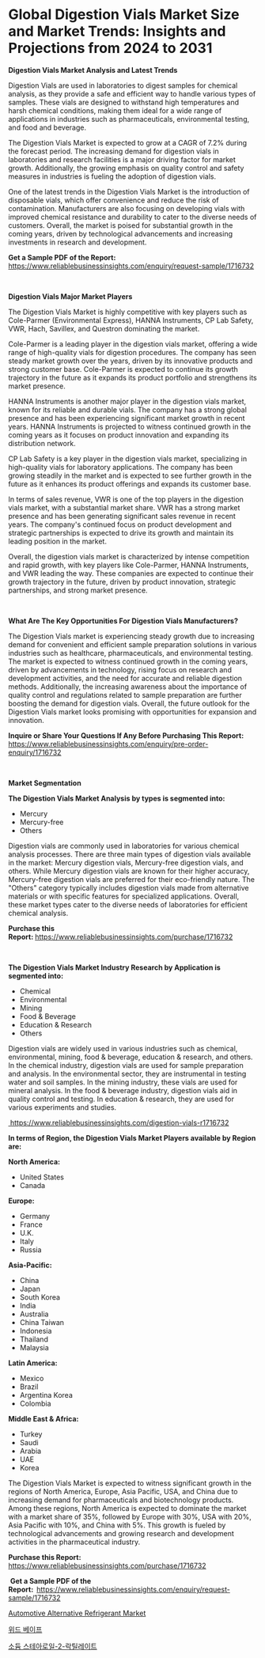 <p><h1>Global Digestion Vials Market Size and Market Trends: Insights and Projections from 2024 to 2031</h1></p><p><strong>Digestion Vials Market Analysis and Latest Trends</strong></p>
<p><p>Digestion Vials are used in laboratories to digest samples for chemical analysis, as they provide a safe and efficient way to handle various types of samples. These vials are designed to withstand high temperatures and harsh chemical conditions, making them ideal for a wide range of applications in industries such as pharmaceuticals, environmental testing, and food and beverage.</p><p>The Digestion Vials Market is expected to grow at a CAGR of 7.2% during the forecast period. The increasing demand for digestion vials in laboratories and research facilities is a major driving factor for market growth. Additionally, the growing emphasis on quality control and safety measures in industries is fueling the adoption of digestion vials.</p><p>One of the latest trends in the Digestion Vials Market is the introduction of disposable vials, which offer convenience and reduce the risk of contamination. Manufacturers are also focusing on developing vials with improved chemical resistance and durability to cater to the diverse needs of customers. Overall, the market is poised for substantial growth in the coming years, driven by technological advancements and increasing investments in research and development.</p></p>
<p><strong>Get a Sample PDF of the Report:&nbsp;</strong> <a href="https://www.reliablebusinessinsights.com/enquiry/request-sample/1716732">https://www.reliablebusinessinsights.com/enquiry/request-sample/1716732</a></p>
<p>&nbsp;</p>
<p><strong>Digestion Vials Major Market Players</strong></p>
<p><p>The Digestion Vials Market is highly competitive with key players such as Cole-Parmer (Environmental Express), HANNA Instruments, CP Lab Safety, VWR, Hach, Savillex, and Questron dominating the market. </p><p>Cole-Parmer is a leading player in the digestion vials market, offering a wide range of high-quality vials for digestion procedures. The company has seen steady market growth over the years, driven by its innovative products and strong customer base. Cole-Parmer is expected to continue its growth trajectory in the future as it expands its product portfolio and strengthens its market presence.</p><p>HANNA Instruments is another major player in the digestion vials market, known for its reliable and durable vials. The company has a strong global presence and has been experiencing significant market growth in recent years. HANNA Instruments is projected to witness continued growth in the coming years as it focuses on product innovation and expanding its distribution network.</p><p>CP Lab Safety is a key player in the digestion vials market, specializing in high-quality vials for laboratory applications. The company has been growing steadily in the market and is expected to see further growth in the future as it enhances its product offerings and expands its customer base.</p><p>In terms of sales revenue, VWR is one of the top players in the digestion vials market, with a substantial market share. VWR has a strong market presence and has been generating significant sales revenue in recent years. The company's continued focus on product development and strategic partnerships is expected to drive its growth and maintain its leading position in the market. </p><p>Overall, the digestion vials market is characterized by intense competition and rapid growth, with key players like Cole-Parmer, HANNA Instruments, and VWR leading the way. These companies are expected to continue their growth trajectory in the future, driven by product innovation, strategic partnerships, and strong market presence.</p></p>
<p>&nbsp;</p>
<p><strong>What Are The Key Opportunities For Digestion Vials Manufacturers?</strong></p>
<p><p>The Digestion Vials market is experiencing steady growth due to increasing demand for convenient and efficient sample preparation solutions in various industries such as healthcare, pharmaceuticals, and environmental testing. The market is expected to witness continued growth in the coming years, driven by advancements in technology, rising focus on research and development activities, and the need for accurate and reliable digestion methods. Additionally, the increasing awareness about the importance of quality control and regulations related to sample preparation are further boosting the demand for digestion vials. Overall, the future outlook for the Digestion Vials market looks promising with opportunities for expansion and innovation.</p></p>
<p><strong>Inquire or Share Your Questions If Any Before Purchasing This Report:</strong> <a href="https://www.reliablebusinessinsights.com/enquiry/pre-order-enquiry/1716732">https://www.reliablebusinessinsights.com/enquiry/pre-order-enquiry/1716732</a></p>
<p>&nbsp;</p>
<p><strong>Market Segmentation</strong></p>
<p><strong>The Digestion Vials Market Analysis by types is segmented into:</strong></p>
<p><ul><li>Mercury</li><li>Mercury-free</li><li>Others</li></ul></p>
<p><p>Digestion vials are commonly used in laboratories for various chemical analysis processes. There are three main types of digestion vials available in the market: Mercury digestion vials, Mercury-free digestion vials, and others. While Mercury digestion vials are known for their higher accuracy, Mercury-free digestion vials are preferred for their eco-friendly nature. The "Others" category typically includes digestion vials made from alternative materials or with specific features for specialized applications. Overall, these market types cater to the diverse needs of laboratories for efficient chemical analysis.</p></p>
<p><strong>Purchase this Report:&nbsp;</strong><a href="https://www.reliablebusinessinsights.com/purchase/1716732">https://www.reliablebusinessinsights.com/purchase/1716732</a></p>
<p>&nbsp;</p>
<p><strong>The Digestion Vials Market Industry Research by Application is segmented into:</strong></p>
<p><ul><li>Chemical</li><li>Environmental</li><li>Mining</li><li>Food & Beverage</li><li>Education & Research</li><li>Others</li></ul></p>
<p><p>Digestion vials are widely used in various industries such as chemical, environmental, mining, food & beverage, education & research, and others. In the chemical industry, digestion vials are used for sample preparation and analysis. In the environmental sector, they are instrumental in testing water and soil samples. In the mining industry, these vials are used for mineral analysis. In the food & beverage industry, digestion vials aid in quality control and testing. In education & research, they are used for various experiments and studies.</p></p>
<p><a href="https://www.reliablebusinessinsights.com/digestion-vials-r1716732">&nbsp;https://www.reliablebusinessinsights.com/digestion-vials-r1716732</a></p>
<p><strong>In terms of Region, the Digestion Vials Market Players available by Region are:</strong></p>
<p>
    <p> <strong> North America: </strong>
        <ul>
            <li>United States</li>
            <li>Canada</li>
        </ul>
        </p> 
    <p> <strong> Europe: </strong>
        <ul>
            <li>Germany</li>
            <li>France</li>
            <li>U.K.</li>
            <li>Italy</li>
            <li>Russia</li>
        </ul>
        </p> 
    <p> <strong> Asia-Pacific: </strong>
        <ul>
            <li>China</li>
            <li>Japan</li>
            <li>South Korea</li>
            <li>India</li>
            <li>Australia</li>
            <li>China Taiwan</li>
            <li>Indonesia</li>
            <li>Thailand</li>
            <li>Malaysia</li>
        </ul>
        </p> 
    <p> <strong> Latin America: </strong>
        <ul>
            <li>Mexico</li>
            <li>Brazil</li>
            <li>Argentina Korea</li>
            <li>Colombia</li>
        </ul>
        </p> 
    <p> <strong> Middle East & Africa: </strong>
        <ul>
            <li>Turkey</li>
            <li>Saudi</li>
            <li>Arabia</li>
            <li>UAE</li>
            <li>Korea</li>
        </ul>
    </p>
    </p>
<p><p>The Digestion Vials Market is expected to witness significant growth in the regions of North America, Europe, Asia Pacific, USA, and China due to increasing demand for pharmaceuticals and biotechnology products. Among these regions, North America is expected to dominate the market with a market share of 35%, followed by Europe with 30%, USA with 20%, Asia Pacific with 10%, and China with 5%. This growth is fueled by technological advancements and growing research and development activities in the pharmaceutical industry.</p></p>
<p><strong>Purchase this Report: </strong><a href="https://www.reliablebusinessinsights.com/purchase/1716732">https://www.reliablebusinessinsights.com/purchase/1716732</a></p>
<p>&nbsp;<strong>Get a Sample PDF of the Report:&nbsp;&nbsp;</strong><a href="https://www.reliablebusinessinsights.com/enquiry/request-sample/1716732">https://www.reliablebusinessinsights.com/enquiry/request-sample/1716732</a></p>
<p><strong></strong></p>
<p><p><a href="https://view.publitas.com/reportprime-1/automotive-alternative-refrigerant-industry-analysis-report-its-market-size-share-trends-by-application-region-competitive-strategies-2024-2031/">Automotive Alternative Refrigerant Market</a></p><p><a href="https://github.com/Tristiarton768456/Market-Research-Report-List-2/blob/main/1417330101565.md">위드 베이프</a></p><p><a href="https://medium.com/@douglasvasquez626/%EB%82%98%ED%8A%B8%EB%A5%A8-%EC%8A%A4%ED%85%8C%EC%95%84%EB%A1%9C%EC%9D%BC-2-%EB%9D%BD%ED%8B%B8%EB%A0%88%EC%9D%B4%ED%8A%B8-%EC%8B%9C%EC%9E%A5-%EC%A7%80%ED%91%9C-%ED%95%B4%EB%8F%85-%EC%8B%9C%EC%9E%A5-%EC%A0%90%EC%9C%A0%EC%9C%A8-%ED%8A%B8%EB%A0%8C%EB%93%9C-%EB%B0%8F-%EC%84%B1%EC%9E%A5-%EC%96%91%EC%83%81-4207ae47e1cc">소듐 스테아로일-2-락틸레이트</a></p></p>